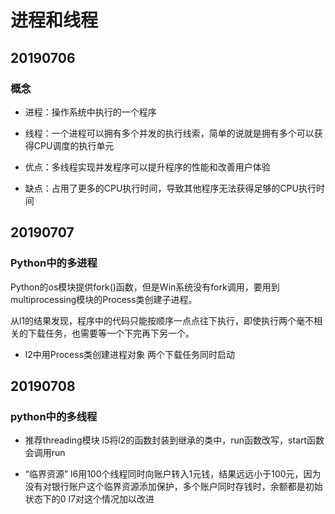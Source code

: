 # 进程和线程

## 20190706
### 概念
- 进程：操作系统中执行的一个程序
- 线程：一个进程可以拥有多个并发的执行线索，简单的说就是拥有多个可以获得CPU调度的执行单元

- 优点：多线程实现并发程序可以提升程序的性能和改善用户体验
- 缺点：占用了更多的CPU执行时间，导致其他程序无法获得足够的CPU执行时间

## 20190707
### Python中的多进程
Python的os模块提供fork()函数，但是Win系统没有fork调用，要用到multiprocessing模块的Process类创建子进程。

从l1的结果发现，程序中的代码只能按顺序一点点往下执行，即使执行两个毫不相关的下载任务，也需要等一个下完再下另一个。

- l2中用Process类创建进程对象
两个下载任务同时启动

## 20190708
### python中的多线程
- 推荐threading模块
l5将l2的函数封装到继承的类中，run函数改写，start函数会调用run

- “临界资源”
l6用100个线程同时向账户转入1元钱，结果远远小于100元，因为没有对银行账户这个临界资源添加保护，多个账户同时存钱时，余额都是初始状态下的0
l7对这个情况加以改进